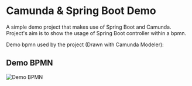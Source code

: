 # Camunda & Spring Boot Demo
A simple demo project that makes use of Spring Boot and Camunda. Project's aim is to show the usage of Spring Boot controller within a bpmn.

Demo bpmn used by the project (Drawn with Camunda Modeler):
## Demo BPMN
![Demo BPMN](https://i.ibb.co/WFDKxF1/image.png "Demo BPMN")
